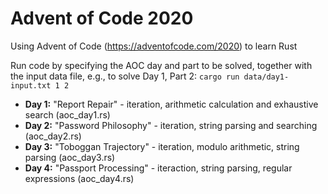 # Advent of Code 2020

Using Advent of Code (https://adventofcode.com/2020) to learn Rust

Run code by specifying the AOC day and part to be solved, together with the input data file, e.g., to solve Day 1, Part 2:
`cargo run data/day1-input.txt 1 2`

 * **Day 1:** "Report Repair" - iteration, arithmetic calculation and exhaustive search (aoc_day1.rs)
 * **Day 2:** "Password Philosophy" - iteration, string parsing and searching (aoc_day2.rs)
 * **Day 3:** "Toboggan Trajectory" - iteration, modulo arithmetic, string parsing (aoc_day3.rs)
 * **Day 4:** "Passport Processing" - iteraction, string parsing, regular expressions (aoc_day4.rs)
